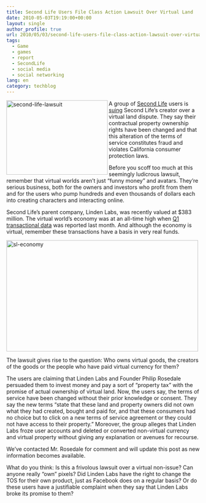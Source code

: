```yaml
---
title: Second Life Users File Class Action Lawsuit Over Virtual Land
date: 2010-05-03T19:19:00+00:00
layout: single
author_profile: true
url: 2010/05/03/second-life-users-file-class-action-lawsuit-over-virtual-land/
tags:
  - Game
  - games
  - report
  - SecondLife
  - social media
  - social networking
lang: en
category: techblog
---
```

[<img title="second-life-lawsuit" border="0" alt="second-life-lawsuit" align="left" src="http://lh6.ggpht.com/_vaUVXcmC3OI/S98apduRDdI/AAAAAAAACDE/M49kS5s72Cc/second-life-lawsuit_thumb%5B1%5D.jpg?imgmax=800" width="264" height="194" />](http://lh5.ggpht.com/_vaUVXcmC3OI/S98anLHVQVI/AAAAAAAACDA/OzPhOeySkD8/s1600-h/second-life-lawsuit%5B3%5D.jpg) A group of [Second Life](http://secondlife.com/?v=1.1) users is [suing](http://www.virtuallanddispute.com/) Second Life’s creator over a virtual land dispute. They say their contractual property ownership rights have been changed and that this alteration of the terms of service constitutes fraud and violates California consumer protection laws. 

Before you scoff too much at this seemingly ludicrous lawsuit, remember that virtual worlds aren’t just “funny money” and avatars. They’re serious business, both for the owners and investors who profit from them and for the users who pump hundreds and even thousands of dollars each into creating characters and interacting online. 

Second Life’s parent company, Linden Labs, was recently valued at $383 million. The virtual world’s economy was at an all-time high when [Q1 transactional data](http://blogs.secondlife.com/community/features/blog/2010/04/28/second-life-economy-hits-new-all-time-high-in-q1-2010) was reported last month. And although the economy is virtual, remember these transactions have a basis in very real funds. 

[<img title="sl-economy" border="0" alt="sl-economy" src="http://lh3.ggpht.com/_vaUVXcmC3OI/S98atdB-PiI/AAAAAAAACDM/-IPDVDXZjuE/sl-economy_thumb%5B3%5D.jpg?imgmax=800" width="500" height="290" />](http://lh6.ggpht.com/_vaUVXcmC3OI/S98arGzqQ1I/AAAAAAAACDI/azqbYmPxGrc/s1600-h/sl-economy%5B5%5D.jpg) </p> 

The lawsuit gives rise to the question: Who owns virtual goods, the creators of the goods or the people who have paid virtual currency for them? 

The users are claiming that Linden Labs and Founder Philip Rosedale persuaded them to invest money and pay a sort of “property tax” with the promise of actual ownership of virtual land. Now, the users say, the terms of service have been changed without their prior knowledge or consent. They say the new terms “state that these land and property owners did not own what they had created, bought and paid for, and that these consumers had no choice but to click on a new terms of service agreement or they could not have access to their property.” Moreover, the group alleges that Linden Labs froze user accounts and deleted or converted non-virtual currency and virtual property without giving any explanation or avenues for recourse. 

We’ve contacted Mr. Rosedale for comment and will update this post as new information becomes available. 

What do you think: Is this a frivolous lawsuit over a virtual non-issue? Can anyone really “own” pixels? Did Linden Labs have the right to change the TOS for their own product, just as Facebook does on a regular basis? Or do these users have a justifiable complaint when they say that Linden Labs broke its promise to them?
